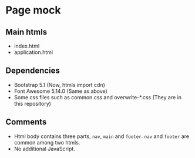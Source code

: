 Page mock
===

## Main htmls

- index.html
- application.html

## Dependencies

- Bootstrap 5.1 (Now, htmls import cdn)
- Font Awesome 5.14.0 (Same as above)
- Some css files such as common.css and overwrite-*.css (They are in this repository)

## Comments

- Html body contains three parts, `nav`, `main` and `footer`. `nav` and `footer` are common among two htmls.
- No additional JavaScript.
